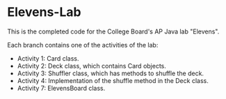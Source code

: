 # Elevens-Lab
This is the completed code for the College Board's AP Java lab "Elevens".

Each branch contains one of the activities of the lab:
- Activity 1: Card class.
- Activity 2: Deck class, which contains Card objects.
- Activity 3: Shuffler class, which has methods to shuffle the deck.
- Activity 4: Implementation of the shuffle method in the Deck class.
- Activity 7: ElevensBoard class.
